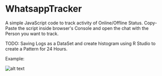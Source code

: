 # WhatsappTracker

A simple JavaScript code to track activity of Online/Offline Status.
Copy-Paste the script inside browser's Console and open the chat with the Person you want to track.


TODO:
Saving Logs as a DataSet and create histogram using R Studio to create a Pattern for 24 Hours.


Example:


![alt text](https://i.imgur.com/i2RcGtv.png)
